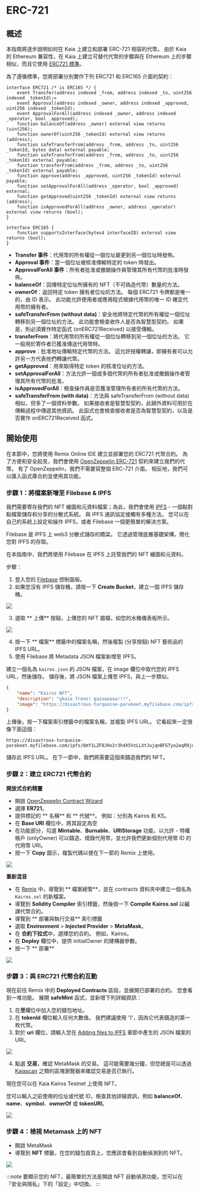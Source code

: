 # ERC-721

## 概述<a id="overview"></a>

本指南將逐步說明如何在 Kaia 上建立和部署 ERC-721 相容的代幣。 由於 Kaia 的 Ethereum 兼容性，在 Kaia 上建立可替代代幣的步驟與在 Ethereum 上的步驟相似，而且它使用 [ERC721 標準](https://eips.ethereum.org/EIPS/eip-721)。

為了遵循標準，您將部署分別實作下列 ERC721 和 ERC165 介面的契約：

```solidity
interface ERC721 /* is ERC165 */ {
    event Transfer(address indexed _from, address indexed _to, uint256 indexed _tokenId);=
    event Approval(address indexed _owner, address indexed _approved, uint256 indexed _tokenId);
    event ApprovalForAll(address indexed _owner, address indexed _operator, bool _approved);
    function balanceOf(address _owner) external view returns (uint256);
    function ownerOf(uint256 _tokenId) external view returns (address);
    function safeTransferFrom(address _from, address _to, uint256 _tokenId, bytes data) external payable;
    function safeTransferFrom(address _from, address _to, uint256 _tokenId) external payable;
    function transferFrom(address _from, address _to, uint256 _tokenId) external payable;
    function approve(address _approved, uint256 _tokenId) external payable;
    function setApprovalForAll(address _operator, bool _approved) external;
    function getApproved(uint256 _tokenId) external view returns (address);
    function isApprovedForAll(address _owner, address _operator) external view returns (bool);
}

interface ERC165 {
    function supportsInterface(bytes4 interfaceID) external view returns (bool);
}
```

- **Transfer 事件**：代用幣的所有權從一個位址變更到另一個位址時發佈。
- **Approval 事件**：當一個位址被核准傳輸特定的 token 時發出。
- **ApprovalForAll 事件**：所有者批准或撤銷操作員管理其所有代幣的批准時發佈。
- **balanceOf**：回傳特定位址所擁有的 NFT（不可偽造代幣）數量的方法。
- **ownerOf**：返回特定 token 擁有者位址的方法。 每個 ERC721 令牌都是唯一的，由 ID 表示。 此功能允許使用者或應用程式根據代用幣的唯一 ID 確定代用幣的擁有者。
- **safeTransferFrom (without data)**：安全地將特定代幣的所有權從一個位址轉移到另一個位址的方法。 此功能會檢查收件人是否為智慧型契約。 如果是，則必須實作特定函式 (onERC721Received) 以接受傳輸。
- **transferFrom**：將代用幣的所有權從一個位址轉移到另一個位址的方法。 它一般用於寄件者已獲准傳送代用幣時。
- **approve**：批准地址傳輸特定代幣的方法。 這允許授權轉讓，即擁有者可以允許另一方代表他們轉讓代幣。
- **getApproved**：用來取得特定 token 的核准位址的方法。
- **setApprovalForAll**：方法允許一個或多個代幣的所有者批准或撤銷操作者管理其所有代幣的批准。
- **isApprovedForAll**：檢查操作員是否獲准管理所有者的所有代幣的方法。
- **safeTransferFrom (with data)**：方法與 safeTransferFrom (without data) 相似，但多了一個資料參數。 如果接收者是智慧型契約，此額外資料可用於在傳輸過程中傳遞其他資訊。 此函式也會檢查接收者是否為智慧型契約，以及是否實作 onERC721Received 函式。

## 開始使用<a id="getting-started"></a>

在本節中，您將使用 Remix Online IDE 建立並部署您的 ERC721 代幣合約。 為了方便和安全起見，我們會使用 [OpenZeppelin ERC-721](https://docs.openzeppelin.com/contracts/5.x/api/token/erc721) 契約來建立我們的代幣。 有了 OpenZeppelin，我們不需要寫整個 ERC-721 介面。 相反地，我們可以匯入函式庫合約並使用其功能。

### 步驟 1：將檔案新增至 Filebase & IPFS<a id="adding-files-to-filebase-ipfs"></a>

我們需要寄存我們的 NFT 繪圖和元資料檔案；為此，我們會使用 [IPFS](https://ipfs.io/) - 一個點對點檔案儲存和分享的分散式系統。  與 IPFS 通訊協定接觸有多種方法。 您可以在自己的系統上設定和操作 IPFS，或者 Filebase 一個更簡單的解決方案。

Filebase 是 IPFS 上 web3 分散式儲存的橋梁。 它透過管理底層基礎架構，簡化您對 IPFS 的存取。

在本指南中，我們將使用 Filebase 在 IPFS 上託管我們的 NFT 繪圖和元資料。

步驟：

1. 登入您的 [Filebase](https://console.filebase.com) 控制面板。
2. 如果您沒有 IPFS 儲存桶，請按一下 **Create Bucket**，建立一個 IPFS 儲存桶。

![](/img/build/smart-contracts/filebase-create-bucket.png)

3. 選取 \*\* 上傳\*\* 按鈕，上傳您的 NFT 圖檔，如您的水桶儀表板所示。

![](/img/build/smart-contracts/filebase-upload-file.png)

4. 按一下 \*\* 檔案\*\* 標籤中的檔案名稱，然後複製 (分享按鈕) NFT 藝術品的 IPFS URL。
5. 使用 Filebase 將 Metadata JSON 檔案新增至 IPFS。

建立一個名為 `kairos.json` 的 JSON 檔案，在 image 欄位中取代您的 IPFS URL，然後儲存。 儲存後，將 JSON 檔案上傳至 IPFS，與上一步類似。

```json
{
    "name": "Kairos NFT",
    "description": "gkaia frens! gazuaaaaa!!!",
    "image": "https://disastrous-turquoise-parakeet.myfilebase.com/ipfs/QmRvQc4wZCp6NF7dFL4ywiWTG7FSH3KKGUAkXGgsdYfcKi"
}
```

上傳後，按一下檔案索引標籤中的檔案名稱，並複製 IPFS URL。 它看起來一定很像下面這個：

```text
https://disastrous-turquoise-parakeet.myfilebase.com/ipfs/QmY1LZF8JHo2r3h4X5VzLLXtJujqnBFGTyo2aqR9joXnt8 
```

儲存此 IPFS URL。 在下一節中，我們將需要這個來鑄造我們的 NFT。

### 步驟 2：建立 ERC721 代幣合約<a id="create-erc721-token-contract"></a>

**開放式合約精靈**

- 開啟 [OpenZeppelin Contract Wizard](https://wizard.openzeppelin.com/)
- 選擇 **ER721**。
- 提供標記的 \*\* 名稱\*\* 和 \*\* 代號\*\*。 例如：分別為 Kairos 和 KS。
- 在 **Base URI** 欄位中，將其設定為空
- 在功能部分，勾選 **Mintable**、**Burnable**、**URIStorage** 功能，以允許 - 特權帳戶 (onlyOwner) 可以鑄造、燒錄代用幣，並允許我們更新個別代用幣 ID 的代用幣 URI。
- 按一下 **Copy** 圖示，複製代碼以便在下一節的 Remix 上使用。

![](/img/build/smart-contracts/oz-erc721-setup.png)

**重新混音**

- 在 [Remix](https://remix.ethereum.org/) 中，導覽到 \*\* 檔案總管\*\*，並在 contracts 資料夾中建立一個名為 `Kairos.sol` 的新檔案。
- 導覽到 **Solidity Compiler** 索引標籤，然後按一下 **Compile Kairos.sol** 以編譯代幣合約。
- 導覽到 \*\* 部署與執行交易\*\* 索引標籤
- 選取 **Environment** > **Injected Provider** > **MetaMask**。
- 在 **合約下拉式**中，選擇您的合約。 例如，Kairos。
- 在 **Deploy** 欄位中，提供 initialOwner 的建構器參數。
- 按一下 \*\* 部署\*\*

![](/img/build/smart-contracts/remix-erc721-deploy.png)

### 步驟 3：與 ERC721 代幣合約互動<a id="interact-erc721-token-contract"></a>

現在前往 Remix 中的 **Deployed Contracts** 區段，並展開已部署的合約。 您會看到一堆功能。 展開 **safeMint** 函式，並新增下列詳細資訊：

1. 在**至**欄位中加入您的錢包地址。
2. 在 **tokenId** 欄位輸入任何大數值。 我們建議使用 '1'，因為它代表鑄造的第一枚代幣。
3. 對於 **uri** 欄位，請輸入您在 [Adding files to IPFS](erc-721.md#step-1-adding-files-to-filebase--ipfs) 章節中產生的 JSON 檔案的 URI。

![](/img/build/smart-contracts/remix-erc721-safemint.png)

4. 點選 **交易**，確認 MetaMask 的交易。 這可能需要幾分鐘，但您總是可以透過 [Kaiascan](https://kairos.kaiascan.io) 之類的區塊瀏覽器來確認交易是否已執行。

現在您可以在 Kaia Kairos Testnet 上使用 NFT。

您可以輸入之前使用的位址或代號 ID，檢查其他詳細資訊，例如 **balanceOf**、**name**、**symbol**、**ownerOf** 或 **tokenURI**。

![](/img/build/smart-contracts/remix-erc721-interact.png)

### 步驟 4：檢視 Metamask 上的 NFT<a id="view-nft-on-metamask"></a>

- 開啟 MetaMask
- 導覽到 **NFT** 標籤，在您的錢包首頁上，您應該會看到自動偵測到的 NFT。

![](/img/build/smart-contracts/mm-nft-display-e721g.png)

:::note
要顯示您的 NFT，最簡單的方法是開啟 NFT 自動偵測功能，您可以在「安全與隱私」下的「設定」中切換。
:::
